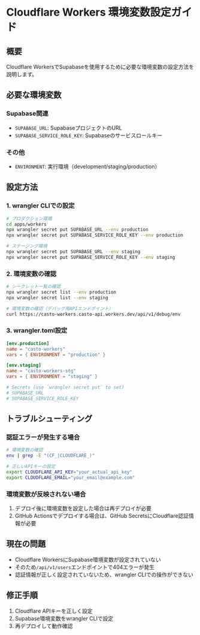 # Cloudflare Workers 環境変数設定ガイド

## 概要
Cloudflare WorkersでSupabaseを使用するために必要な環境変数の設定方法を説明します。

## 必要な環境変数

### Supabase関連
- `SUPABASE_URL`: SupabaseプロジェクトのURL
- `SUPABASE_SERVICE_ROLE_KEY`: Supabaseのサービスロールキー

### その他
- `ENVIRONMENT`: 実行環境（development/staging/production）

## 設定方法

### 1. wrangler CLIでの設定

```bash
# プロダクション環境
cd apps/workers
npx wrangler secret put SUPABASE_URL --env production
npx wrangler secret put SUPABASE_SERVICE_ROLE_KEY --env production

# ステージング環境
npx wrangler secret put SUPABASE_URL --env staging
npx wrangler secret put SUPABASE_SERVICE_ROLE_KEY --env staging
```

### 2. 環境変数の確認

```bash
# シークレット一覧の確認
npx wrangler secret list --env production
npx wrangler secret list --env staging

# 環境変数の確認（デバッグ用APIエンドポイント）
curl https://casto-workers.casto-api.workers.dev/api/v1/debug/env
```

### 3. wrangler.toml設定

```toml
[env.production]
name = "casto-workers"
vars = { ENVIRONMENT = "production" }

[env.staging]
name = "casto-workers-stg"
vars = { ENVIRONMENT = "staging" }

# Secrets (use `wrangler secret put` to set)
# SUPABASE_URL
# SUPABASE_SERVICE_ROLE_KEY
```

## トラブルシューティング

### 認証エラーが発生する場合

```bash
# 環境変数の確認
env | grep -E "(CF_|CLOUDFLARE_)"

# 正しいAPIキーの設定
export CLOUDFLARE_API_KEY="your_actual_api_key"
export CLOUDFLARE_EMAIL="your_email@example.com"
```

### 環境変数が反映されない場合

1. デプロイ後に環境変数を設定した場合は再デプロイが必要
2. GitHub Actionsでデプロイする場合は、GitHub SecretsにCloudflare認証情報が必要

## 現在の問題

- Cloudflare WorkersにSupabase環境変数が設定されていない
- そのため`/api/v1/users`エンドポイントで404エラーが発生
- 認証情報が正しく設定されていないため、wrangler CLIでの操作ができない

## 修正手順

1. Cloudflare APIキーを正しく設定
2. Supabase環境変数をwrangler CLIで設定
3. 再デプロイして動作確認

